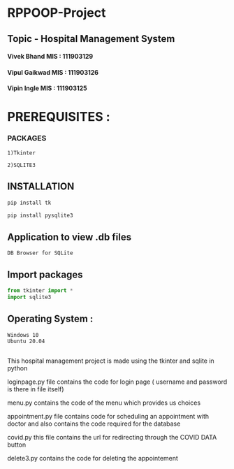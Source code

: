 # RPPOOP-Project

## Topic - Hospital Management System

#### Vivek Bhand MIS : 111903129

#### Vipul Gaikwad MIS : 111903126

#### Vipin Ingle MIS : 111903125

# PREREQUISITES :
  ### PACKAGES
  
    1)Tkinter

    2)SQLITE3
 
  ## INSTALLATION 
   ```python
   pip install tk
   
   pip install pysqlite3
   ```
   ## Application to view .db files
    DB Browser for SQLite
    
   ## Import packages
   
   ```python
   from tkinter import *
   import sqlite3
   ```
   
   ## Operating System :
    Windows 10
    Ubuntu 20.04
   
   ## 
      


This hospital management project is made using the tkinter and sqlite in python

loginpage.py file contains the code for login page ( username and password is there in file itself)

menu.py contains the code of the menu which provides us choices

appointment.py file contains code for scheduling an appointment with doctor and also contains the code required for the database

covid.py this file contains the url for redirecting through the COVID DATA button

delete3.py contains the code for deleting the appointement 
